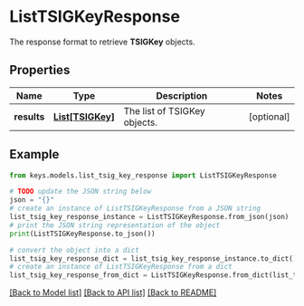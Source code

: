 # ListTSIGKeyResponse

The response format to retrieve __TSIGKey__ objects.

## Properties

Name | Type | Description | Notes
------------ | ------------- | ------------- | -------------
**results** | [**List[TSIGKey]**](TSIGKey.md) | The list of TSIGKey objects. | [optional] 

## Example

```python
from keys.models.list_tsig_key_response import ListTSIGKeyResponse

# TODO update the JSON string below
json = "{}"
# create an instance of ListTSIGKeyResponse from a JSON string
list_tsig_key_response_instance = ListTSIGKeyResponse.from_json(json)
# print the JSON string representation of the object
print(ListTSIGKeyResponse.to_json())

# convert the object into a dict
list_tsig_key_response_dict = list_tsig_key_response_instance.to_dict()
# create an instance of ListTSIGKeyResponse from a dict
list_tsig_key_response_from_dict = ListTSIGKeyResponse.from_dict(list_tsig_key_response_dict)
```
[[Back to Model list]](../README.md#documentation-for-models) [[Back to API list]](../README.md#documentation-for-api-endpoints) [[Back to README]](../README.md)


